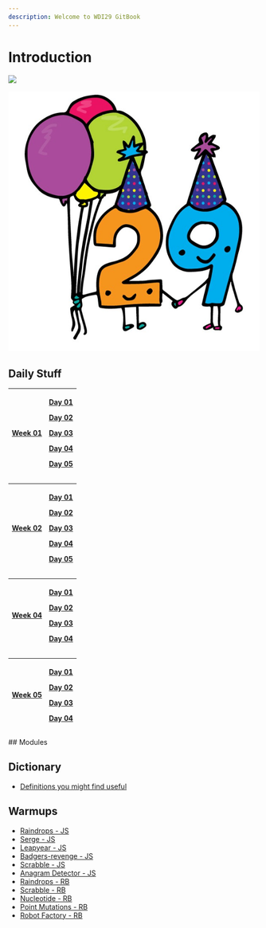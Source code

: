 ```yaml
---
description: Welcome to WDI29 GitBook
---
```


# Introduction

![](.gitbook/assets/miniongiphy.gif)

![](.gitbook/assets/29special.jpg)

## Daily Stuff

<table>
  <thead>
    <tr>
      <th style="text-align:left"><a href="daily-stuff/week-01/">Week 01</a>
      </th>
      <th style="text-align:left">
        <p><a href="daily-stuff/week-01/day-01.md">Day 01</a>
        </p>
        <p><a href="daily-stuff/week-01/day-02.md">Day 02</a>
        </p>
        <p><a href="daily-stuff/week-01/day-03.md">Day 03</a>
        </p>
        <p><a href="daily-stuff/week-01/day-04.md">Day 04</a>
        </p>
        <p><a href="daily-stuff/week-01/day-05.md">Day 05</a>
        </p>
      </th>
    </tr>
  </thead>
  <tbody></tbody>
</table><table>
  <thead>
    <tr>
      <th style="text-align:left"><a href="daily-stuff/week-02/">Week 02</a>
      </th>
      <th style="text-align:left">
        <p><a href="daily-stuff/week-02/day-01.md">Day 01</a>
        </p>
        <p><a href="daily-stuff/week-02/day-02.md">Day 02</a>
        </p>
        <p><a href="daily-stuff/week-02/day-03.md">Day 03</a>
        </p>
        <p><a href="daily-stuff/week-02/day-04.md">Day 04</a>
        </p>
        <p><a href="daily-stuff/week-02/day-05.md">Day 05</a>
        </p>
      </th>
    </tr>
  </thead>
  <tbody></tbody>
</table><table>
  <thead>
    <tr>
      <th style="text-align:left"><a href="daily-stuff/week-04/">Week 04</a>
      </th>
      <th style="text-align:left">
        <p><a href="daily-stuff/week-04/day-01.md">Day 01</a>
        </p>
        <p><a href="daily-stuff/week-04/day-02.md">Day 02</a>
        </p>
        <p><a href="daily-stuff/week-04/day-03.md">Day 03</a>
        </p>
        <p><a href="daily-stuff/week-04/day-04.md">Day 04</a>
        </p>
      </th>
    </tr>
  </thead>
  <tbody></tbody>
</table><table>
  <thead>
    <tr>
      <th style="text-align:left"><a href="daily-stuff/week-05/">Week 05</a>
      </th>
      <th style="text-align:left">
        <p><a href="daily-stuff/week-05/day-01.md">Day 01</a>
        </p>
        <p><a href="daily-stuff/week-05/day-02.md">Day 02</a>
        </p>
        <p><a href="daily-stuff/week-05/day-03.md">Day 03</a>
        </p>
        <p><a href="daily-stuff/week-05/day-04.md">Day 04</a>
        </p>
      </th>
    </tr>
  </thead>
  <tbody></tbody>
</table>## Modules

## Dictionary

* [Definitions​ you might find useful](dictionary/definitions.md)

## Warmups

* [Raindrops - JS](https://github.com/liaa2/wdi29-homework/tree/master/warmups/week01/day03_raindrops)
* [Serge - JS](https://github.com/liaa2/wdi29-homework/tree/master/warmups/week01/day04_sergeSays)
* [Leapyear - JS](https://github.com/liaa2/wdi29-homework/tree/master/warmups/week01/day05_leapyear)
* [Badgers-revenge - JS](https://github.com/liaa2/wdi29-homework/tree/master/warmups/week02/day01_badgers-revenge)
* [Scrabble - JS](https://github.com/liaa2/wdi29-homework/tree/master/warmups/week02/day02_scrabble)
* [Anagram Detector - JS](https://github.com/liaa2/wdi29-homework/tree/master/warmups/week02/day05_anagram_detector)
* [Raindrops - RB](https://github.com/liaa2/wdi29-homework/tree/master/warmups/week04/day01_ruby_raindrops)
* [Scrabble - RB](https://github.com/liaa2/wdi29-homework/tree/master/warmups/week04/day02_ruby_scrabble)
* [Nucleotide - RB](https://github.com/liaa2/wdi29-homework/tree/master/warmups/week04/day03_ruby_nucleotide)
* [Point Mutations - RB](https://github.com/liaa2/wdi29-homework/tree/master/warmups/week05/day01_point_mutations)
* [Robot Factory - RB](https://github.com/liaa2/wdi29-homework/tree/master/warmups/week05/day02_robot_factory)

